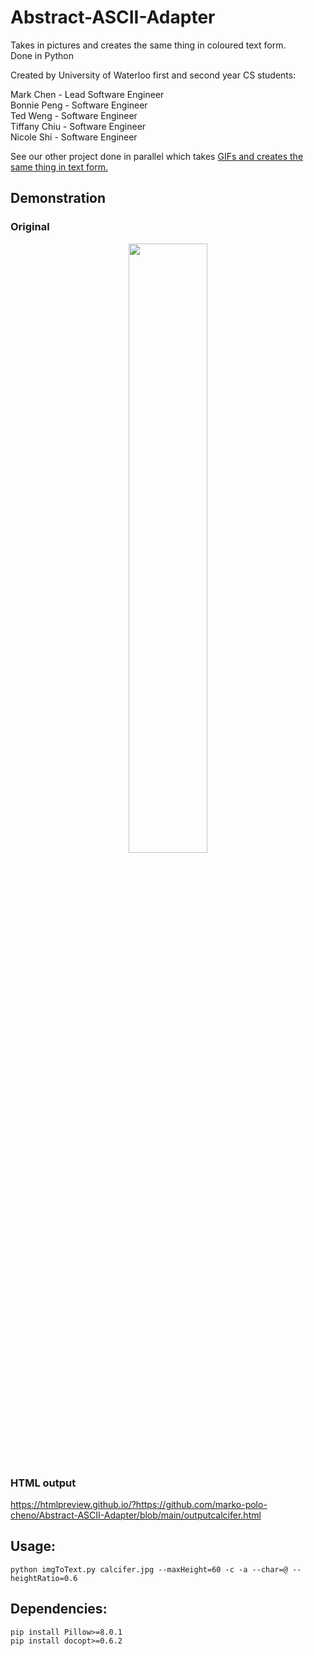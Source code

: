 # Abstract-ASCII-Adapter
Takes in pictures and creates the same thing in coloured text form.  
Done in Python  

Created by University of Waterloo first and second year CS students:  

Mark Chen - Lead Software Engineer  
Bonnie Peng - Software Engineer  
Ted Weng - Software Engineer  
Tiffany Chiu - Software Engineer  
Nicole Shi - Software Engineer

See our other project done in parallel which takes [GIFs and creates the same thing in text form.](https://github.com/tiffxnychiu/GIF-to-ASCII)

## Demonstration
### Original
<p align="center"><img width=50% src="https://github.com/marko-polo-cheno/Abstract-ASCII-Adapter/blob/main/calcifer.jpg"></p>

### HTML output
https://htmlpreview.github.io/?https://github.com/marko-polo-cheno/Abstract-ASCII-Adapter/blob/main/outputcalcifer.html

## Usage:

```
python imgToText.py calcifer.jpg --maxHeight=60 -c -a --char=@ --heightRatio=0.6
```

## Dependencies:

```
pip install Pillow>=8.0.1
pip install docopt>=0.6.2
```
